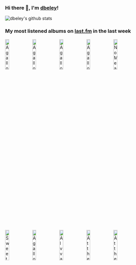 ### Hi there 👋, I'm [dbeley](https://dbeley.ovh/en)!

![dbeley's github stats](https://github-readme-stats.vercel.app/api?username=dbeley)

### My most listened albums on [last.fm](https://www.last.fm/user/d_beley) in the last week

[<img src='https://lastfm.freetls.fastly.net/i/u/300x300/ec600d74bd75d0b42f5782b58df37f99.jpg' width='16%' height='16%' alt='Agalloch - Ashes Against the Grain'>](https://www.last.fm/music/agalloch/ashes%2bagainst%2bthe%2bgrain)&nbsp;
[<img src='https://lastfm.freetls.fastly.net/i/u/300x300/a924190403553d2e8f742d2148d8b6eb.jpg' width='16%' height='16%' alt='Agalloch - Pale Folklore'>](https://www.last.fm/music/agalloch/pale%2bfolklore)&nbsp;
[<img src='https://lastfm.freetls.fastly.net/i/u/300x300/cb8b6b0db163433eb22c77accf436050.png' width='16%' height='16%' alt='Agalloch - The Mantle'>](https://www.last.fm/music/agalloch/the%2bmantle)&nbsp;
[<img src='https://lastfm.freetls.fastly.net/i/u/300x300/e7e3cea2ec239739d1e2e81a80dea0a3.jpg' width='16%' height='16%' alt='Agalloch - The White EP'>](https://www.last.fm/music/agalloch/the%2bwhite%2bep)&nbsp;
[<img src='https://lastfm.freetls.fastly.net/i/u/300x300/d6425109c73351a58d6d617a7122ea92.jpg' width='16%' height='16%' alt='NoMeansNo - Wrong'>](https://www.last.fm/music/nomeansno/wrong)&nbsp;
<br>
[<img src='https://lastfm.freetls.fastly.net/i/u/300x300/2a959509c1380250afca7d0f8a5edc44.png' width='16%' height='16%' alt='Sweet Trip - Velocity : Design : Comfort'>](https://www.last.fm/music/sweet%2btrip/velocity%2b%253a%2bdesign%2b%253a%2bcomfort)&nbsp;
[<img src='https://lastfm.freetls.fastly.net/i/u/300x300/64b1c55cf96a26bd851e053a745e76bc.jpg' width='16%' height='16%' alt='Agalloch - Marrow of the Spirit'>](https://www.last.fm/music/agalloch/marrow%2bof%2bthe%2bspirit)&nbsp;
[<img src='https://lastfm.freetls.fastly.net/i/u/300x300/6d08d938c62e4ead96abd1e8a35d1ed4.jpg' width='16%' height='16%' alt='Alvvays - Antisocialites B-sides'>](https://www.last.fm/music/alvvays/antisocialites%2bb-sides)&nbsp;
[<img src='https://lastfm.freetls.fastly.net/i/u/300x300/509a00756d5997721dc13f1578339f04.png' width='16%' height='16%' alt='At the Drive-In - Relationship of Command'>](https://www.last.fm/music/at%2bthe%2bdrive-in/relationship%2bof%2bcommand)&nbsp;
[<img src='https://lastfm.freetls.fastly.net/i/u/300x300/3eb82f97b81243ab931f549c105f4e7d.jpg' width='16%' height='16%' alt='At the Drive-In - Vaya'>](https://www.last.fm/music/at%2bthe%2bdrive-in/vaya)&nbsp;
<br>
